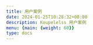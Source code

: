 ```yaml
---
title: 用户案例
date: 2024-01-25T10:28:32+08:00
description: Koupelelss 用户案例
menu: {main: {weight: 60}}
type: docs
---
```

